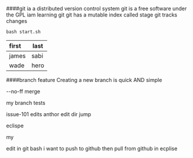 ####git ia a distributed version control system
git is a free software under the GPL 
iam learning git
git has a mutable index called stage
git tracks changes
```shell
bash start.sh
```
|first|last|
|:----|----|
|james|sabi|
|wade|hero|

####branch feature
Creating a new branch is quick AND simple

--no-ff merge

my branch tests

issue-101 edits
anthor edit dir jump

eclispe  

my

edit in git bash 
i want to push to github
then pull from github in ecplise
